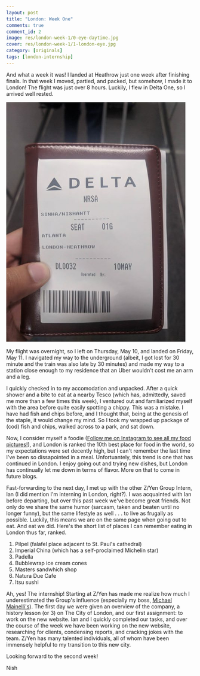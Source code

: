 ```yaml
---
layout: post
title: "London: Week One"
comments: true
comment_id: 2
image: res/london-week-1/0-eye-daytime.jpg
cover: res/london-week-1/1-london-eye.jpg
category: [originals]
tags: [london-internship]
---
```


And what a week it was! I landed at Heathrow just one week after finishing finals. In that week I moved, partied, and packed, but somehow, I made it to London!
The flight was just over 8 hours. Luckily, I flew in Delta One, so I arrived well rested. 


![first class ticket!](../res/london-week-1/2-ticket.jpg)


My flight was overnight, so I left on Thursday, May 10, and landed on Friday, May 11. I navigated my way to the underground (albeit, I got lost for 30 minute and the train was also late by 30 minutes) and made my way to a station close enough to my residence that an Uber wouldn't cost me an arm and a leg.

I quickly checked in to my accomodation and unpacked. After a quick shower and a bite to eat at a nearby Tesco (which has, admittedly, saved me more than a few times this week), I ventured out and familiarized myself with the area before quite easily spotting a chippy. This was a mistake. I have had fish and chips before, and I thought that, being at the genesis of the staple, it would change my mind. So I took my wrapped up package of (cod) fish and chips, walked across to a park, and sat down.

Now, I consider myself a foodie ([Follow me on Instagram to see all my food pictures!](https://www.instagram.com/nishnha/)), and London is ranked the 10th best place for food in the world, so my expectations were set decently high, but I can't remember the last time I've been so dissapointed in a meal. Unfortuantely, this trend is one that has continued in London. I enjoy going out and trying new dishes, but London has continually let me down in terms of flavor. More on that to come in future blogs.

Fast-forwarding to the next day, I met up with the other Z/Yen Group Intern, Ian (I did mention I'm interning in London, right?). I was acquainted with Ian before departing, but over this past week we've become great friends. Not only do we share the same humor (sarcasm, taken and beaten until no longer funny), but the same lifestyle as well . . . to live as frugally as possible.
Luckily, this means we are on the same page when going out to eat. And eat we did. Here's the short list of places I can remember eating in London thus far, ranked.

1. Pilpel (falafel place adjacent to St. Paul's cathedral)
2. Imperial China (which has a self-proclaimed Michelin star)
3. Padella
4. Bubblewrap ice cream cones
5. Masters sandwhich shop
6. Natura Due Cafe
7. Itsu sushi

Ah, yes! The internship! Starting at Z/Yen has made me realize how much I underestimated the Group's influence (especially my boss, [Michael Mainelli's](https://www.linkedin.com/in/mrmainelli/)).
The first day we were given an overview of the company, a history lesson (or 3) on The City of London, and our first assignment: to work on the new website.
Ian and I quickly completed our tasks, and over the course of the week we have been working on the new website, researching for clients, condensing reports, and cracking jokes with the team.
Z/Yen has many talented individuals, all of whom have been immensely helpful to my transition to this new city.

Looking forward to the second week!

Nish